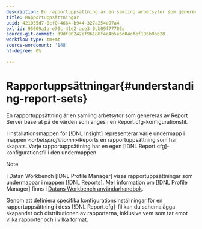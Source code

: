 ```yaml
---
description: En rapportuppsättning är en samling arbetsytor som genereras av Report Server baserat på de värden som anges i en Report.cfg-konfigurationsfil.
title: Rapportuppsättningar
uuid: 421055d7-0cf0-4664-b944-327a254a97a4
exl-id: 95609a1a-e70c-41e2-ace3-0cb09f77705a
source-git-commit: d9df90242ef96188f4e4b5e6d04cfef196b0a628
workflow-type: tm+mt
source-wordcount: '148'
ht-degree: 0%

---
```


# Rapportuppsättningar{#understanding-report-sets}

En rapportuppsättning är en samling arbetsytor som genereras av Report Server baserat på de värden som anges i en Report.cfg-konfigurationsfil.

I installationsmappen för [!DNL Insight] representerar varje undermapp i mappen &lt;*arbetsprofilnamn*>\Reports en rapportuppsättning som har skapats. Varje rapportuppsättning har en egen [!DNL Report.cfg]-konfigurationsfil i den undermappen.

>[!NOTE]
>
>I Datan Workbench [!DNL Profile Manager] visas rapportuppsättningar som undermappar i mappen [!DNL Reports]. Mer information om [!DNL Profile Manager] finns i [Datans Workbench användarhandbok](https://docs.adobe.com/content/help/en/data-workbench/using/home.html#Data_Workbench_Help).

Genom att definiera specifika konfigurationsinställningar för en rapportuppsättning i dess [!DNL Report.cfg]-fil kan du schemalägga skapandet och distributionen av rapporterna, inklusive vem som tar emot vilka rapporter och i vilka format.
